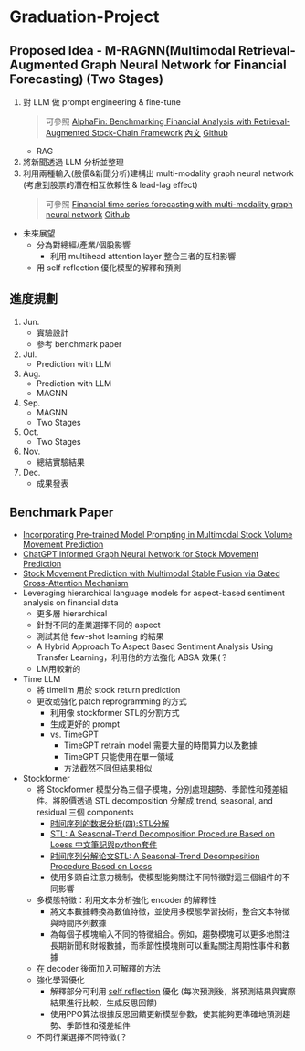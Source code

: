 # Graduation-Project
## Proposed Idea - M-RAGNN(Multimodal Retrieval-Augmented Graph Neural Network for Financial Forecasting) (Two Stages)
1. 對 LLM 做 prompt engineering & fine-tune
   > 可參照 [AlphaFin: Benchmarking Financial Analysis with Retrieval-Augmented Stock-Chain Framework](https://arxiv.org/abs/2403.12582)
   > [內文](https://arxiv.org/html/2403.12582v1)
   > [Github](https://github.com/AlphaFin-proj/AlphaFin)
   * RAG
2. 將新聞透過 LLM 分析並整理
3. 利用兩種輸入(股價&新聞分析)建構出 multi-modality graph neural network (考慮到股票的潛在相互依賴性 & lead-lag effect)
   > 可參照 [Financial time series forecasting with multi-modality graph neural network](https://www.sciencedirect.com/science/article/pii/S003132032100399X)
   > [Github](https://github.com/finint/MAGNN)
* 未來展望
   * 分為對總經/產業/個股影響
      * 利用 multihead attention layer 整合三者的互相影響
   * 用 self reflection 優化模型的解釋和預測

## 進度規劃
1. Jun.
   * 實驗設計
   * 參考 benchmark paper
2. Jul.
   * Prediction with LLM
3. Aug.
   * Prediction with LLM
   * MAGNN
4. Sep.
   * MAGNN
   * Two Stages
5. Oct.
   * Two Stages
6. Nov.
   * 總結實驗結果
7. Dec.
   * 成果發表

## Benchmark Paper
* [Incorporating Pre-trained Model Prompting in Multimodal Stock Volume Movement Prediction](https://arxiv.org/abs/2309.05608)
* [ChatGPT Informed Graph Neural Network for Stock Movement Prediction](https://arxiv.org/abs/2306.03763)
* [Stock Movement Prediction with Multimodal Stable Fusion via Gated Cross-Attention Mechanism](https://arxiv.org/abs/2406.06594)
* Leveraging hierarchical language models for aspect-based sentiment analysis on financial data
  * 更多層 hierarchical
  * 針對不同的產業選擇不同的 aspect
  * 測試其他 few-shot learning 的結果
  * A Hybrid Approach To Aspect Based Sentiment Analysis Using Transfer Learning，利用他的方法強化 ABSA 效果(？
  * LM用較新的
* Time LLM
  * 將 timellm 用於 stock return prediction
  * 更改或強化 patch reprogramming 的方式
    * 利用像 stockformer STL的分割方式
    * 生成更好的 prompt
    * vs. TimeGPT
      * TimeGPT retrain model 需要大量的時間算力以及數據
      * TimeGPT 只能使用在單一領域
      * 方法截然不同但結果相似
* Stockformer
  * 將 Stockformer 模型分為三個子模塊，分別處理趨勢、季節性和殘差組件。將股價透過 STL decomposition 分解成 trend, seasonal, and residual 三個 components 
    * [时间序列的数据分析(四):STL分解](https://aitechtogether.com/python/59882.html)
    * [STL: A Seasonal-Trend Decomposition Procedure Based on Loess 中文筆記與python套件](https://medium.com/@a0922/stl-a-seasonal-trend-decomposition-procedure-based-on-loess-%E4%B8%AD%E6%96%87%E7%AD%86%E8%A8%98%E8%88%87python%E5%A5%97%E4%BB%B6-190228b9c700)
    * [时间序列分解论文STL: A Seasonal-Trend Decomposition Procedure Based on Loess](https://blog.csdn.net/qq_44384577/article/details/109222247)
    * 使用多頭自注意力機制，使模型能夠關注不同特徵對這三個組件的不同影響
  * 多模態特徵：利用文本分析強化 encoder 的解釋性
    * 將文本數據轉換為數值特徵，並使用多模態學習技術，整合文本特徵與時間序列數據
    * 為每個子模塊輸入不同的特徵組合。例如，趨勢模塊可以更多地關注長期新聞和財報數據，而季節性模塊則可以重點關注周期性事件和數據
  * 在 decoder 後面加入可解釋的方法
  * 強化學習優化
    * 解釋部分可利用 [self reflection](https://arxiv.org/abs/2303.11366) 優化 (每次預測後，將預測結果與實際結果進行比較，生成反思回饋)
    * 使用PPO算法根據反思回饋更新模型參數，使其能夠更準確地預測趨勢、季節性和殘差組件
  * 不同行業選擇不同特徵(？
